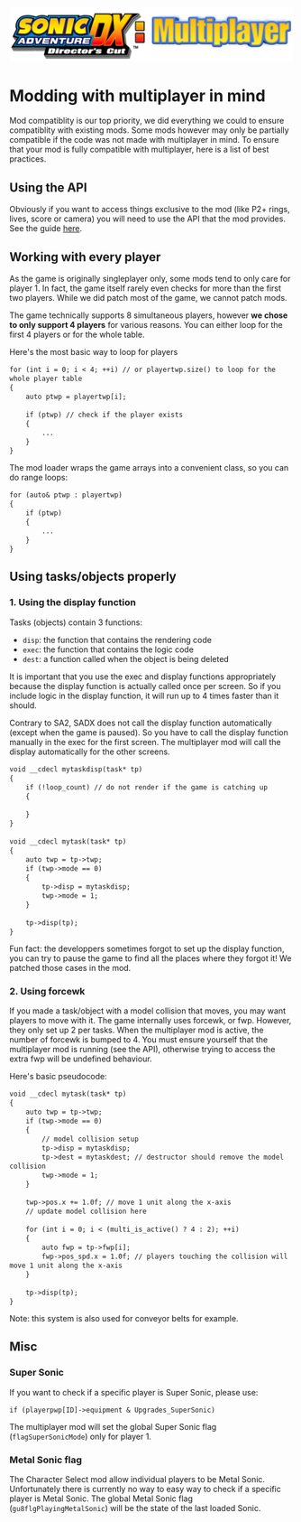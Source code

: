 ![Documentation logo consisting of the original game logo and a "Multiplayer" text next to it](./images/banner-logo.png)

# Modding with multiplayer in mind

Mod compatiblity is our top priority, we did everything we could to ensure compatiblity with existing mods. Some mods however may only be partially compatible if the code was not made with multiplayer in mind. To ensure that your mod is fully compatible with multiplayer, here is a list of best practices.

## Using the API

Obviously if you want to access things exclusive to the mod (like P2+ rings, lives, score or camera) you will need to use the API that the mod provides. See the guide [here](./using-the-api.md).

## Working with every player

As the game is originally singleplayer only, some mods tend to only care for player 1. In fact, the game itself rarely even checks for more than the first two players. While we did patch most of the game, we cannot patch mods.

The game technically supports 8 simultaneous players, however **we chose to only support 4 players** for various reasons. You can either loop for the first 4 players or for the whole table.

Here's the most basic way to loop for players
```
for (int i = 0; i < 4; ++i) // or playertwp.size() to loop for the whole player table
{
    auto ptwp = playertwp[i];

    if (ptwp) // check if the player exists
    {
        ...
    }
}
```

The mod loader wraps the game arrays into a convenient class, so you can do range loops:
```
for (auto& ptwp : playertwp)
{
    if (ptwp)
    {
        ...
    }
}
```

## Using tasks/objects properly

### 1. Using the display function

Tasks (objects) contain 3 functions:
* `disp`: the function that contains the rendering code
* `exec`: the function that contains the logic code
* `dest`: a function called when the object is being deleted

It is important that you use the exec and display functions appropriately because the display function is actually called once per screen. So if you include logic in the display function, it will run up to 4 times faster than it should.

Contrary to SA2, SADX does not call the display function automatically (except when the game is paused). So you have to call the display function manually in the exec for the first screen. The multiplayer mod will call the display automatically for the other screens.

```
void __cdecl mytaskdisp(task* tp)
{
    if (!loop_count) // do not render if the game is catching up
    {

    }
}

void __cdecl mytask(task* tp)
{
    auto twp = tp->twp;
    if (twp->mode == 0)
    {
        tp->disp = mytaskdisp;
        twp->mode = 1;
    }
    
    tp->disp(tp);
}
```

Fun fact: the developpers sometimes forgot to set up the display function, you can try to pause the game to find all the places where they forgot it! We patched those cases in the mod.

### 2. Using forcewk

If you made a task/object with a model collision that moves, you may want players to move with it. The game internally uses forcewk, or fwp. However, they only set up 2 per tasks. When the multiplayer mod is active, the number of forcewk is bumped to 4. You must ensure yourself that the multiplayer mod is running (see the API), otherwise trying to access the extra fwp will be undefined behaviour.

Here's basic pseudocode:
```
void __cdecl mytask(task* tp)
{
    auto twp = tp->twp;
    if (twp->mode == 0)
    {
        // model collision setup
        tp->disp = mytaskdisp;
        tp->dest = mytaskdest; // destructor should remove the model collision
        twp->mode = 1;
    }

    twp->pos.x += 1.0f; // move 1 unit along the x-axis
    // update model collision here

    for (int i = 0; i < (multi_is_active() ? 4 : 2); ++i)
    {
        auto fwp = tp->fwp[i];
        fwp->pos_spd.x = 1.0f; // players touching the collision will move 1 unit along the x-axis
    }
    
    tp->disp(tp);
}
```

Note: this system is also used for conveyor belts for example.

## Misc

### Super Sonic

If you want to check if a specific player is Super Sonic, please use:

```
if (playerpwp[ID]->equipment & Upgrades_SuperSonic)
```

The multiplayer mod will set the global Super Sonic flag (`flagSuperSonicMode`) only for player 1.

### Metal Sonic flag

The Character Select mod allow individual players to be Metal Sonic. Unfortunately there is currently no way to easy way to check if a specific player is Metal Sonic. The global Metal Sonic flag (`gu8flgPlayingMetalSonic`) will be the state of the last loaded Sonic.
